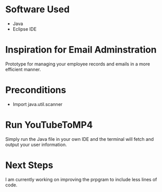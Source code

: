 # Software Used
- Java
- Eclipse IDE 

# Inspiration for Email Adminstration
Prototype for managing your employee records and emails in a more efficient manner. 

# Preconditions
- Import java.util.scanner

# Run YouTubeToMP4
Simply run the Java file in your own IDE and the terminal will fetch and output your user information.

# Next Steps
I am currently working on improving the prpgram to include less lines of code. 
